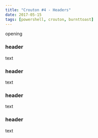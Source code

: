 ```yaml
---
title: "Crouton #4 - Headers"
date: 2017-05-15
tags: [powershell, crouton, burnttoast]
---
```


opening

### header

text

### header

text

### header

text

### header

text
